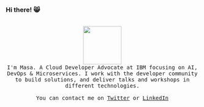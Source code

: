 ### Hi there! :smile_cat:
 <p align="center">
  <br><image src="https://i.pinimg.com/originals/0d/9d/c0/0d9dc0e014e173618adcf22fa8f47a9c.gif" width="100"><br>
   <samp>I'm Masa. A Cloud Developer Advocate at IBM focusing on AI, DevOps & Microservices. I work with the developer community to build solutions, and deliver talks and workshops in different technologies.
   <br><br>You can contact me on <a href="https://twitter.com/masa_mhha">Twitter</a> or <a href="https://www.linkedin.com/in/masa-abushamleh-16ba2a11a/">LinkedIn</a>
   </samp>
  </p>
  
<!--
**nerdingitout/nerdingitout** is a ✨ _special_ ✨ repository because its `README.md` (this file) appears on your GitHub profile.

Here are some ideas to get you started:

- 🔭 I’m currently working on ...
- 🌱 I’m currently learning ...
- 👯 I’m looking to collaborate on ...
- 🤔 I’m looking for help with ...
- 💬 Ask me about ...
- 📫 How to reach me: ...
- 😄 Pronouns: ...
- ⚡ Fun fact: ...
-->
